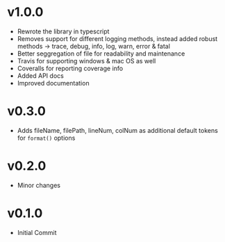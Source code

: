 # v1.0.0
* Rewrote the library in typescript
* Removes support for different logging methods, instead added robust methods -> trace, debug, info, log, warn, error & fatal
* Better seggregation of file for readability and maintenance
* Travis for supporting windows & mac OS as well
* Coveralls for reporting coverage info
* Added API docs
* Improved documentation

# v0.3.0
* Adds fileName, filePath, lineNum, colNum as additional default tokens for `format()` options

# v0.2.0
* Minor changes

# v0.1.0
* Initial Commit